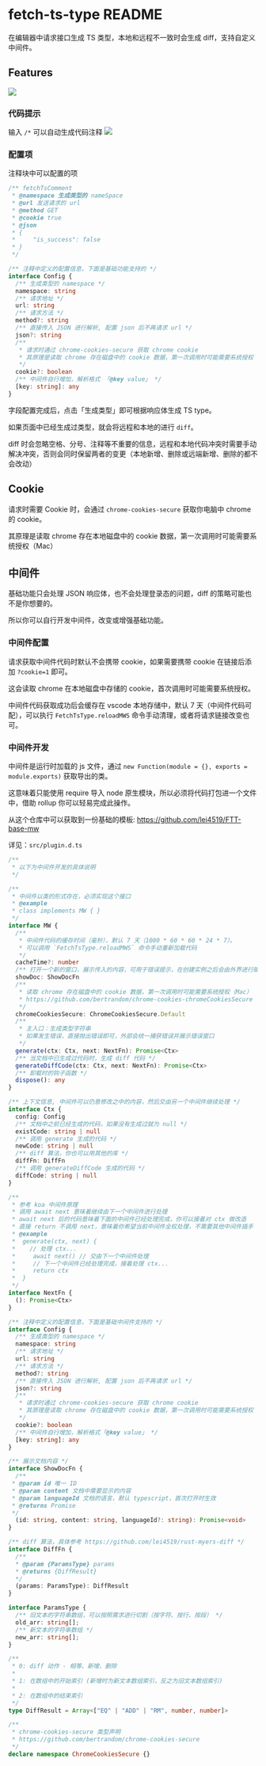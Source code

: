 # fetch-ts-type README

在编辑器中请求接口生成 TS 类型，本地和远程不一致时会生成 diff，支持自定义中间件。

## Features
![](fetch.gif)

### 代码提示
输入 `/*` 可以自动生成代码注释
![](https://gitee.com/lei451927/picture/raw/master/images/20211123202057.png)

### 配置项

注释块中可以配置的项

```ts
/** fetchTsComment
 * @namespace 生成类型的 nameSpace
 * @url 发送请求的 url
 * @method GET
 * @cookie true
 * @json
 * {
 *     "is_success": false
 * }
 */

/** 注释中定义的配置信息，下面是基础功能支持的 */
interface Config {
  /** 生成类型的 namespace */
  namespace: string
  /** 请求地址 */
  url: string
  /** 请求方法 */
  method?: string
  /** 直接传入 JSON 进行解析, 配置 json 后不再请求 url */
  json?: string
  /**
   * 请求时通过 chrome-cookies-secure 获取 chrome cookie
   * 其原理是读取 chrome 存在磁盘中的 cookie 数据，第一次调用时可能需要系统授权（Mac）
   */
  cookie?: boolean
  /** 中间件自行增加，解析格式 「@key value」 */
  [key: string]: any
}
```

字段配置完成后，点击「生成类型」即可根据响应体生成 TS type。

如果页面中已经生成过类型，就会将远程和本地的进行 `diff`。

diff 时会忽略空格、分号、注释等不重要的信息，远程和本地代码冲突时需要手动解决冲突，否则会同时保留两者的变更（本地新增、删除或远端新增、删除的都不会改动）

## Cookie

请求时需要 Cookie 时，会通过 `chrome-cookies-secure` 获取你电脑中 chrome 的 cookie。

其原理是读取 chrome 存在本地磁盘中的 cookie 数据，第一次调用时可能需要系统授权（Mac）

## 中间件

基础功能只会处理 JSON 响应体，也不会处理登录态的问题，diff 的策略可能也不是你想要的。

所以你可以自行开发中间件，改变或增强基础功能。

### 中间件配置

请求获取中间件代码时默认不会携带 cookie，如果需要携带 cookie 在链接后添加 `?cookie=1` 即可。

这会读取 chrome 在本地磁盘中存储的 cookie，首次调用时可能需要系统授权。

中间件代码获取成功后会缓存在 vscode 本地存储中，默认 7 天（中间件代码可配），可以执行 `FetchTsType.reloadMWS` 命令手动清理，或者将请求链接改变也可。

### 中间件开发

中间件是运行时加载的 js 文件，通过 `new Function(module = {}, exports = module.exports)` 获取导出的类。

这意味着只能使用 require 导入 node 原生模块，所以必须将代码打包进一个文件中，借助 rollup 你可以轻易完成此操作。

从这个仓库中可以获取到一份基础的模板: https://github.com/lei4519/FTT-base-mw

详见：`src/plugin.d.ts`
```ts
/**
 * 以下为中间件开发的具体说明
 */

/**
 * 中间件以类的形式存在，必须实现这个接口
 * @example
 * class implements MW { }
 */
interface MW {
  /**
   * 中间件代码的缓存时间（毫秒），默认 7 天（1000 * 60 * 60 * 24 * 7）。
   * 可以调用 `FetchTsType.reloadMWS` 命令手动重新加载代码
   */
  cacheTime?: number
  /** 打开一个新的窗口，展示传入的内容，可用于错误提示，在创建实例之后会由外界进行赋值 */
  showDoc: ShowDocFn
  /**
   * 读取 chrome 存在磁盘中的 cookie 数据，第一次调用时可能需要系统授权（Mac）
   * https://github.com/bertrandom/chrome-cookies-chromeCookiesSecure
   */
  chromeCookiesSecure: ChromeCookiesSecure.Default
  /**
   * 主入口：生成类型字符串
   * 如果发生错误，直接抛出错误即可，外部会统一捕获错误并展示错误窗口
   */
  generate(ctx: Ctx, next: NextFn): Promise<Ctx>
  /** 当文档中已生成过代码时，生成 diff 代码 */
  generateDiffCode(ctx: Ctx, next: NextFn): Promise<Ctx>
  /** 卸载时的钩子函数 */
  dispose(): any
}

/** 上下文信息, 中间件可以仍意修改之中的内容，然后交由另一个中间件继续处理 */
interface Ctx {
  config: Config
  /** 文档中之前已经生成的代码，如果没有生成过就为 null */
  existCode: string | null
  /** 调用 generate 生成的代码 */
  newCode: string | null
  /** diff 算法，你也可以用其他的库 */
  diffFn: DiffFn
  /** 调用 generateDiffCode 生成的代码 */
  diffCode: string | null
}

/**
 * 参考 koa 中间件原理
 * 调用 await next 意味着继续由下一个中间件进行处理
 * await next 后的代码意味着下面的中间件已经处理完成，你可以接着对 ctx 做改造
 * 直接 return 不调用 next，意味着你希望当前中间件全权处理，不需要其他中间件插手
 * @example
 *  generate(ctx, next) {
 *    // 处理 ctx...
 *     await next() // 交由下一个中间件处理
 *     // 下一个中间件已经处理完成，接着处理 ctx...
 *     return ctx
 *  }
 */
interface NextFn {
  (): Promise<Ctx>
}

/** 注释中定义的配置信息，下面是基础中间件支持的 */
interface Config {
  /** 生成类型的 namespace */
  namespace: string
  /** 请求地址 */
  url: string
  /** 请求方法 */
  method?: string
  /** 直接传入 JSON 进行解析, 配置 json 后不再请求 url */
  json?: string
  /**
   * 请求时通过 chrome-cookies-secure 获取 chrome cookie
   * 其原理是读取 chrome 存在磁盘中的 cookie 数据，第一次调用时可能需要系统授权（Mac）
   */
  cookie?: boolean
  /** 中间件自行增加，解析格式「@key value」 */
  [key: string]: any
}

/** 展示文档内容 */
interface ShowDocFn {
  /**
 * @param id 唯一 ID
 * @param content 文档中需要显示的内容
 * @param languageId 文档的语言，默认 typescript，首次打开时生效
 * @returns Promise
 */
  (id: string, content: string, languageId?: string): Promise<void>
}

/** diff 算法，具体参考 https://github.com/lei4519/rust-myers-diff */
interface DiffFn {
  /**
  * @param {ParamsType} params
  * @returns {DiffResult}
  */
  (params: ParamsType): DiffResult
}

interface ParamsType {
  /** 旧文本的字符串数组，可以按照需求进行切割（按字符、按行、按段） */
  old_arr: string[];
  /** 新文本的字符串数组 */
  new_arr: string[];
}

/**
 * 0: diff 动作 - 相等、新增、删除
 *
 * 1: 在数组中的开始索引 (新增时为新文本数组索引，反之为旧文本数组索引)
 *
 * 2: 在数组中的结束索引
 */
type DiffResult = Array<["EQ" | "ADD" | "RM", number, number]>

/**
 * chrome-cookies-secure 类型声明
 * https://github.com/bertrandom/chrome-cookies-secure
 */
declare namespace ChromeCookiesSecure {}
```
